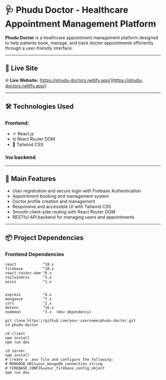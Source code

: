 # 🩺 Phudu Doctor - Healthcare Appointment Management Platform

**Phudu Doctor** is a healthcare appointment management platform designed to help patients book, manage, and track doctor appointments efficiently through a user-friendly interface.

---

## 🚀 Live Site

🌐 **Live Website:** [https://phudu-doctors.netlify.app/](https://phudu-doctors.netlify.app/)

---

## 🛠️ Technologies Used

### Frontend:
- ⚛️ React.js  
- 🌐 React Router DOM  
- 🎨 Tailwind CSS  

### !no backend

---

## 🌟 Main Features

- User registration and secure login with Firebase Authentication  
- Appointment booking and management system  
- Doctor profile creation and management  
- Responsive and accessible UI with Tailwind CSS  
- Smooth client-side routing with React Router DOM  
- RESTful API backend for managing users and appointments  

---

## 📦 Project Dependencies

### Frontend Dependencies
```plaintext
react            ^18.x
firebase         ^10.x
react-router-dom ^6.x
tailwindcss      ^3.x
axios            ^1.x


express          ^4.x
mongoose         ^7.x
cors             ^2.x
dotenv           ^16.x
nodemon          ^3.x  (dev dependency)

git clone https://github.com/your-username/phudu-doctor.git
cd phudu-doctor

cd client
npm install
npm run dev

cd server
npm install
# Create a .env file and configure the following:
# MONGODB_URI=your_mongodb_connection_string
# FIREBASE_CONFIG=your_firebase_config_object
npm run dev
